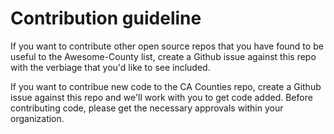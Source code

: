 # Contribution guideline
If you want to contribute other open source repos that you have found to be useful to the Awesome-County list, create a Github issue against this repo with the verbiage that you'd like to see included. 

If you want to contribue new code to the CA Counties repo, create a Github issue against this repo and we'll work with you to get code added. Before contributing code, please get the necessary approvals within your organization. 
